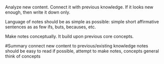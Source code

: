 Analyze new content. Connect it with previous knowledge.
If it looks new enough, then write it down only.



Language of notes should be as simple as possible: simple short affirmative sentences as as few ifs, buts, becauses, etc. 

Make notes conceptually. It build upon previous core concepts.

#Summary
connect new content to previous/existing knowledge
notes should be easy to read
if possible, attempt to make notes, concepts general
think of concepts